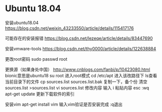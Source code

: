 # Ubuntu 18.04 

安装ubuntu18.04 https://blog.csdn.net/weixin_43233550/article/details/115417176

可能存在的安装报错 https://blog.csdn.net/lezeqe/article/details/83447690

安装vmware-tools https://blog.csdn.net/thy0000/article/details/122638884

更改root密码 sudo passwd root

更换源（如果身处中国） http://www.cnblogs.com/fanbi/p/10423080.html bionic意思是ubuntu18
su root 进入root模式
cd /etc/apt 进入该改路径下 ls查看当前目录下的文件
cp sources.list sources.list.bak 复制一下，备个份
清空sources.list >sources.list
vi sources.list 修改内容
输入 i 粘贴内容 esc :wq
apt-get update 更新下载软件的索引

安装vim apt-get install vim 
输入vim验证是否安装完成 :q退出
